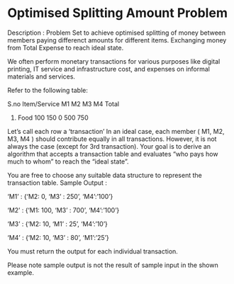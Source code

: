 # Optimised Splitting Amount Problem

Description : Problem Set to achieve optimised splitting of money between members paying differenct amounts for different items.
Exchanging money from Total Expense to reach ideal state.

We often perform monetary transactions for various purposes like digital printing, IT service and infrastructure cost, and expenses on informal materials and services.

Refer to the following table:

S.no  Item/Service      M1      M2      M3      M4      Total
1.    Food              100     150     0       500     750

Let’s call each row a ‘transaction’
In an ideal case, each member ( M1, M2, M3, M4 ) should contribute equally in all transactions. However, it is not always the case (except for 3rd transaction).
Your goal is to derive an algorithm that accepts a transaction table and evaluates “who pays how much to whom” to reach the “ideal state”.

You are free to choose any suitable data structure to represent the transaction table.
Sample Output :

‘M1’ : {‘M2: 0, ‘M3’ : 250’, ‘M4’:’100’} 

‘M2’ : {‘M1: 100, ‘M3’ : 700’, ‘M4’:’100’} 

‘M3’ : {‘M2: 10, ‘M1’ : 25’, ‘M4’:’10’}

‘M4’ : {‘M2: 10, ‘M3’ : 80’, ‘M1’:’25’} 

You must return the output for each individual transaction.

Please note sample output is not the result of sample input in the shown example.
